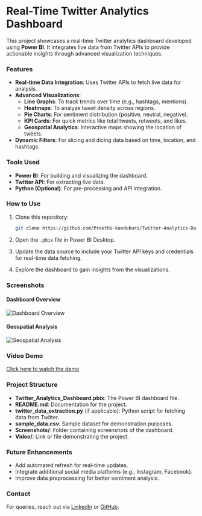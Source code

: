 # Real-Time Twitter Analytics Dashboard
This project showcases a real-time Twitter analytics dashboard developed using **Power BI**. It integrates live data from Twitter APIs to provide actionable insights through advanced visualization techniques.

### Features
- **Real-time Data Integration**: Uses Twitter APIs to fetch live data for analysis.
- **Advanced Visualizations**:
  - **Line Graphs**: To track trends over time (e.g., hashtags, mentions).
  - **Heatmaps**: To analyze tweet density across regions.
  - **Pie Charts**: For sentiment distribution (positive, neutral, negative).
  - **KPI Cards**: For quick metrics like total tweets, retweets, and likes.
  - **Geospatial Analytics**: Interactive maps showing the location of tweets.
- **Dynamic Filters**: For slicing and dicing data based on time, location, and hashtags.

### Tools Used
- **Power BI**: For building and visualizing the dashboard.
- **Twitter API**: For extracting live data.
- **Python (Optional)**: For pre-processing and API integration.

### How to Use
1. Clone this repository:
   ```bash
   git clone https://github.com/Preethi-kandukuri/Twitter-Analytics-Dashboard.git
   ```

2. Open the `.pbix` file in Power BI Desktop.

3. Update the data source to include your Twitter API keys and credentials for real-time data fetching.

4. Explore the dashboard to gain insights from the visualizations.

### Screenshots
#### Dashboard Overview
![Dashboard Overview](link-to-overview-screenshot)

#### Geospatial Analysis
![Geospatial Analysis](link-to-geospatial-screenshot)

### Video Demo
[Click here to watch the demo](link-to-video-demo)

### Project Structure
- **Twitter_Analytics_Dashboard.pbix**: The Power BI dashboard file.
- **README.md**: Documentation for the project.
- **twitter_data_extraction.py** (if applicable): Python script for fetching data from Twitter.
- **sample_data.csv**: Sample dataset for demonstration purposes.
- **Screenshots/**: Folder containing screenshots of the dashboard.
- **Video/**: Link or file demonstrating the project.

### Future Enhancements
- Add automated refresh for real-time updates.
- Integrate additional social media platforms (e.g., Instagram, Facebook).
- Improve data preprocessing for better sentiment analysis.

### Contact
For queries, reach out via [LinkedIn](https://www.linkedin.com/in/preethi-kandukuri/) or [GitHub](https://github.com/Preethi-kandukuri).


